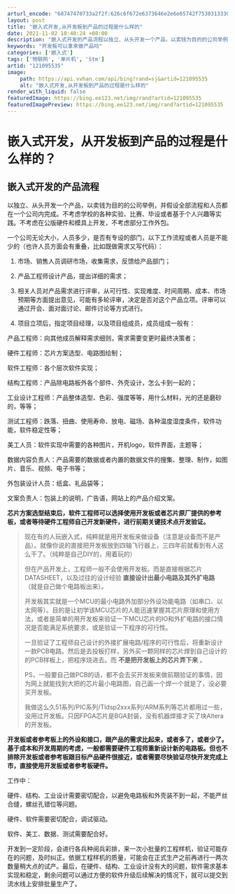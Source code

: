 ```yaml
---
arturl_encode: "68747470733a2f2f:626c6f672e6373646e2e6e65742f753031333036363733302f:61727469636c652f64657461696c732f313231303935353335"
layout: post
title: "嵌入式开发,从开发板到产品的过程是什么样的"
date: 2021-11-02 10:40:24 +08:00
description: "嵌入式开发的产品流程以独立、从头开发一个产品，以卖钱为目的的公司举例，并假设全部流程和人员都在一个公"
keywords: "开发板可以拿来做产品吗"
categories: ['嵌入式']
tags: ['物联网', '单片机', 'Stm']
artid: "121095535"
image:
    path: https://api.vvhan.com/api/bing?rand=sj&artid=121095535
    alt: "嵌入式开发,从开发板到产品的过程是什么样的"
render_with_liquid: false
featuredImage: https://bing.ee123.net/img/rand?artid=121095535
featuredImagePreview: https://bing.ee123.net/img/rand?artid=121095535
---
```


# 嵌入式开发，从开发板到产品的过程是什么样的？

## 嵌入式开发的产品流程

以独立、从头开发一个产品，以卖钱为目的的公司举例，并假设全部流程和人员都在一个公司内完成。不考虑学校的各种实验、比赛、毕设或者基于个人兴趣等实践。不考虑在公版硬件和模具上开发，不考虑部分工作外包。

一个公司无论大小，人员多少，是否有专设的部门，以下工作流程或者人员是不能少的（也许人员方面会有重叠，比如既做需求又写代码）：
  
1. 市场、销售人员调研市场，收集需求，反馈给产品部门；
  
2. 产品工程师设计产品，提出详细的需求；
  
3. 相关人员对产品需求进行评审，从可行性、实现难度、时间周期、成本、市场预期等方面提出意见，可能有多轮评审，决定是否对这个产品立项。评审可以通过开会、面对面讨论、邮件讨论等方式进行。
  
4. 项目立项后，指定项目经理，以及项目组成员，成员组成一般有：
  
产品工程师：向其他成员解释需求细则，需求需要变更时最终决策者；
  
硬件工程师：芯片方案选型、电路图绘制；
  
软件工程师：各个层次软件实现；
  
结构工程师：产品除电路板外各个部件、外壳设计，怎么卡到一起的；
  
工业设计工程师：产品整体造型、色彩、强度等等，用什么材料，光的还是磨砂的，等等；
  
测试工程师：跌落、扭曲、使用寿命、放电、磁场、各种温度湿度条件，软件功能，软件稳定性等；
  
美工人员：软件实现中需要的各种图片，开机logo，软件界面，主题等；
  
数据内容负责人：产品需要的数据或者内置的数据文件的搜集、整理、制作，如图片、音乐、视频、电子书等；
  
外包装设计人员：纸盒、礼品袋等；
  
文案负责人：包装上的说明，广告语，网站上的产品介绍文案。

**芯片方案选型结束后，软件工程师可以选择使用开发板或者芯片原厂提供的参考板，或者等待硬件工程师自己开发新硬件，进行前期关键技术点开发验证。**

> 现在有的人玩嵌入式，纯粹就是用开发板来做设备（注意是设备而不是产品）。就像你说的直接把开发板放到四轴飞行器上，三四年前就看到有人这么干了。（纯粹是自己DIY的，用着玩的）
>
> 但在产品开发上，工程师一般不会使用开发板。而是直接根据芯片DATASHEET，以及过往的设计经验
> **直接设计出最小电路及其外扩电路**
> （就是自己做个电路板出来）。
>   
> 开发板其实就是一个MCU的最小电路外加部分外设功能电路（如串口、以太网等）。目的是让初学该MCU芯片的人能迅速掌握其芯片原理和使用方法，或者是简单的用开发板来验证一下MCU芯片的IO和外扩电路的接口情况是否能满足系统要求，或是验证一下程序的可行性。
>   
> 一旦验证了工程师自己设计的外接扩展电路/程序的可行性后，将重新设计一款PCB电路。然后是去投板打样，另外买一颗同样的芯片焊到自己设计的的PCB样板上，把程序烧进去。而
> **不是把开发板上的芯片弄下来**
> 。
>
> PS，一般要自己做PCB的话，都不会去买开发板来做前期验证的事情，因为网上就能找到大把的芯片最小电路图，自己画一个焊一个就是了，没必要买开发板。
>   
> 我做这么久51系列/PIC系列/TIdsp2xxx系列/ARM系列等芯片都用过一些，没用过开发板。只因FPGA芯片是BGA封装，没有机器焊接才买了块Altera的开发板。

**开发板或者参考板上的外设和接口，跟产品的需求比起来，或者多了，或者少了。基于成本和开发周期的考虑，一般都需要硬件工程师重新设计新的电路板。但也不排除开发板或者参考板跟目标产品硬件很接近，或者需要尽快验证尽快开发完成上市，直接使用开发板或者参考板硬件。**

工作中：

硬件、结构、工业设计需要密切配合，以避免电路板和外壳装不到一起，不能严丝合缝，螺丝孔错位等问题。

硬件、软件需要密切配合，调试驱动。

软件、美工、数据、测试需要配合好。

开发到一定阶段，会进行各兵种阅兵彩排，来一次小批量的工程样机，验证可能存在的问题，及时纠正。依据工程样机的质量，可能会在正式生产之前再进行一两次数量稍大点的试产。最后，在硬件、结构、工业设计没有大的问题，软件需求基本实现和稳定，剩余问题可以通过方便的软件升级后续解决的情况下，就可以提交到流水线上安排批量生产了。